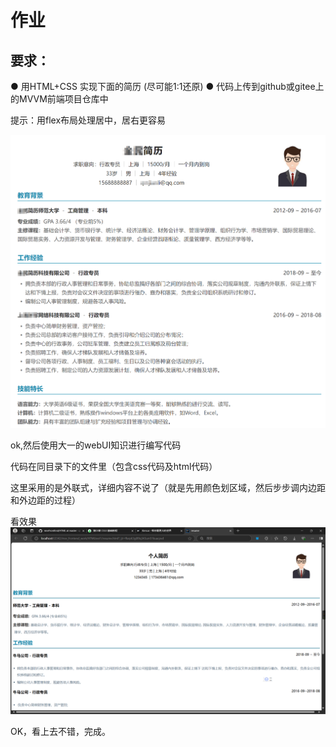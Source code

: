 # 作业
## 要求：

● 用HTML+CSS 实现下面的简历 (尽可能1:1还原)
● 代码上传到github或gitee上的MVVM前端项目仓库中

提示：用flex布局处理居中，居右更容易

![](image.png)

ok,然后使用大一的webUI知识进行编写代码

代码在同目录下的文件里（包含css代码及html代码）

这里采用的是外联式，详细内容不说了（就是先用颜色划区域，然后步步调内边距和外边距的过程）


看效果
![img.png](img.png)

OK，看上去不错，完成。